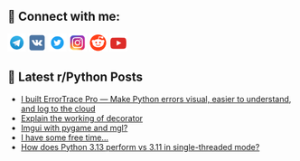 ## 🔎 Connect with me:
[<img src="https://github.com/bullbesh/bullbesh/blob/main/images/Telegram.png" width="32" height="32" />](https://t.me/bullbesh)
[<img src="https://github.com/bullbesh/bullbesh/blob/main/images/VK.png" width="32" height="32" />](https://vk.com/bullbesh)
[<img src="https://github.com/bullbesh/bullbesh/blob/main/images/Twitter.png" width="32" height="32" />](https://twitter.com/bullbesh1)
[<img src="https://github.com/bullbesh/bullbesh/blob/main/images/Instagram.png" width="32" height="32" />](https://www.instagram.com/bullbesh)
[<img src="https://github.com/bullbesh/bullbesh/blob/main/images/Reddit.png" width="32" height="32" />](https://www.reddit.com/user/bullbesh)
[<img src="https://github.com/bullbesh/bullbesh/blob/main/images/YouTube.png" width="32" height="32" />](https://www.youtube.com/channel/UCtfjRs6uzgq5mfm8S06WTcg)

## 📕 Latest r/Python Posts
<!-- BLOG-POST-LIST:START -->
- [I built ErrorTrace Pro — Make Python errors visual, easier to understand, and log to the cloud](https://www.reddit.com/r/Python/comments/1k95s2g/i_built_errortrace_pro_make_python_errors_visual/)
- [Explain the working of decorator](https://www.reddit.com/r/Python/comments/1k95el3/explain_the_working_of_decorator/)
- [Imgui with pygame and mgl?](https://www.reddit.com/r/Python/comments/1k90xb7/imgui_with_pygame_and_mgl/)
- [I have some free time...](https://www.reddit.com/r/Python/comments/1k8zwp3/i_have_some_free_time/)
- [How does Python 3.13 perform vs 3.11 in single-threaded mode?](https://www.reddit.com/r/Python/comments/1k8zcdi/how_does_python_313_perform_vs_311_in/)
<!-- BLOG-POST-LIST:END -->
